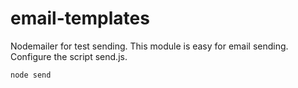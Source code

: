 # email-templates

Nodemailer for test sending. This module is easy for email sending. Configure the script send.js.

<pre><code>node send</code></pre>
